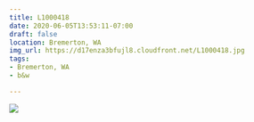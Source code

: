 ```yaml
---
title: L1000418
date: 2020-06-05T13:53:11-07:00
draft: false
location: Bremerton, WA
img_url: https://d17enza3bfujl8.cloudfront.net/L1000418.jpg
tags:
- Bremerton, WA
- b&w

---
```


![](https://d17enza3bfujl8.cloudfront.net/L1000418.jpg)

